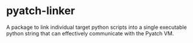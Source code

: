 # pyatch-linker
A package to link individual target python scripts into a single executable python string that can effectively communicate with the Pyatch VM.
